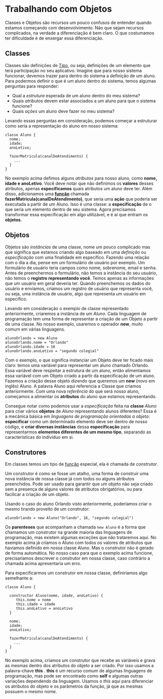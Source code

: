 
# Trabalhando com Objetos

Classes e Objetos são recursos um pouco confusos de entender quando estamos começando com desenvolvimento. Não que sejam recursos complicados, na verdade a diferenciação é bem claro. O que costumamos ter dificuldade é de enxergar essa diferenciação.



 ## Classes

Classes são definições de [Tipo](./tipos.md), ou seja, definições de um elemento que terá participação no seu aplicativo. 
Imagine que para nosso sistema funcionar, devemos trazer para dentro do sistema a definição de um aluno. Para podermos definir o que é um aluno dentro do sistema, temos algumas perguntas para responder:

- Qual a *estrutura* esperada de um aluno dentro do meu sistema?
- Quais *atributos* devem estar associados a um aluno para que o sistema funcione?
- Quais *ações* um aluno deve fazer no meu sistema?



Levando essas perguntas em consideração, podemos começar a estruturar como seria a representação do aluno em nosso sistema:

```
classe Aluno {
  nome;
  idade;
  anoLetivo;

  fazerMatricula(canalDeAtendimento) {
    ...
  }
}
```

No exemplo acima defimos alguns *atributos* para nosso aluno, como **nome, idade e anoLetivo**. Você deve notar que não definimos os **valores** desses atributos, apenas **especificamos** quais atributos um aluno deve ter. Além disso, adicionamos uma [**função**](./funcoes) chamada **fazerMatricula(canalDeAtendimento)**, que seria uma **ação** que poderia ser executada a partir de um Aluno. Isso é uma classe: a **especificação** de o que seria um elemento dentro de seu sistema. Agora precisamos transformar essa especificação em algo utilizável, e é aí que entram os **objetos**.



 ## Objetos

 Objetos são *instâncias* de uma classe, nome um pouco complicado mas que significa que estamos criando algo baseado em uma *definição* ou *especificação* com uma finalidade em específico. Fazendo uma relação com o dia a dia, pense em um formulário de usuário por exemplo. Um formulário de usuário teria campos como nome, sobrenome, email e senha. Antes de preenchermos o formulário, não temos a instância do seu usuário, não temos o **registro representando você**. Temos apenas as informações que um usuário em geral deveria ter. Quando preenchemos os dados do usuário e enviamos, criamos um registro de usuário que representa você, ou seja, uma instância de usuário, algo que representa um usuário em específico.

Levando em consideração o exemplo de classe representado anteriormente, criaremos a instância de um *Aluno*. Cada linguagem de programação tem uma forma de representar a criação de um Objeto a partir de uma classe. No nosso exemplo, usaremos o operador **new**, muito comum em várias linguagens.

```
alunoOrlando = new Aluno
alunoOrlando.nome = "Orlando"
alunoOrlando.idade = 16
alunoOrlando.anoLetivo = "segundo colegial"
```

Com o exemplo, o que significa instanciar um Objeto deve ter ficado mais claro: temos uma variável para representar um aluno chamado Orlando. Essa variável deve respeitar a estrutura de um aluno, então alimentamos essa variável com um Objeto criado a partir da especificação de um aluno. Fazemos a criação desse objeto dizendo que queremos um **new** (novo em inglês) Aluno. A palavra Aluno aqui referencia a Classe que criamos anteriormente. Com uma nova *referência* do que será nosso aluno, começamos a alimentar os **atributos** do aluno que estamos representando.

Consegue notar como podemos usar a *especificação* feita na **classe** *Aluno* para criar vários **objetos** de *Aluno* representando alunos diferentes? Essa é a mecânica básica em *linguagens de programação orientadas a objeto*: **especificar** como um determinado elemento deve ser dentro de nosso código, e **criar diversas instâncias** dessa **especificação** para representarmos **elementos diferentes de um mesmo tipo**, separando as características do indivíduo em si.



## Construtores

Em classes temos um tipo de [função](./funcoes.md) especial, ela é chamada de *construtor*. 

Um construtor é como se fosse um atalho, uma forma de construir uma nova instância de nossa classe já com todos ou alguns atributos preenchidos. Pode ser usado para garantir que um objeto não seja criado sem a presença de alguns valores de atributos obrigatórios, ou para facilicar a criação de um objeto.

Usando o caso do aluno Orlando visto anteriormente, poderíamos criar o mesmo tirando proveito de um construtor:

```
alunoOrlando = new Aluno("Orlando", 16, "segundo colegial")
```

Os **parenteses** que acompanham a chamada `new Aluno` é a forma que chamamos um construtor na grande maioria das linguagens de programação, mas existem algumas exceções que não trataremos aqui. 
No exemplo acima já criamos o Aluno com todos os valores de atributos que haviamos definido em nossa classe Aluno. Mas o construtor não é gerado de forma automática. No nosso caso para que o exemplo acima funcione, precisaríamos descrever o construtor em nossa classe, caso contrário a chamada acima apresentaria um erro.

Para expecificarmos um construtor em nossa classe, definiríamos algo semelhante a:

```
classe Aluno {

  constructor Aluno(nome, idade, anoLetivo) {
     this.nome = nome
     this.idade = idade
     this.anoLetivo = anoLetivo
  }

  nome;
  idade;
  anoLetivo;

  fazerMatricula(canalDeAtendimento) {
    ...
  }
}
```

No exemplo acima, criamos um construtor que recebe as variáveis e grava as mesmas dentro dos atributos do objeto a ser criado. Por isso usamos a palavra-chave **this** . **this** é um recurso comum de algumas linguagens de programação, mas pode ser encontrado como **self** e algumas outras variações dependendo da linguagem. Usamos o *this* aqui para diferenciar os atributos do objeto e os parâmetros da função, já que as mesmas possuem o mesmo nome. 